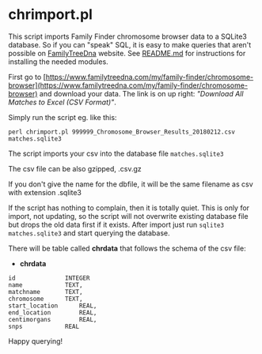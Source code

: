 # chrimport.pl

This script imports Family Finder chromosome browser data to a SQLite3 database. 
So if you can "speak" SQL, it is easy to make queries that aren't possible on 
[FamilyTreeDna](https://www.familytreedna.com) website. 
See [README.md](README.md) for instructions for installing the needed modules.

First go to [https://www.familytreedna.com/my/family-finder/chromosome-browser](https://www.familytreedna.com/my/family-finder/chromosome-browser)
and download your data. The link is on up right: *"Download All Matches to Excel (CSV Format)"*.

Simply run the script eg. like this:

`perl chrimport.pl 999999_Chromosome_Browser_Results_20180212.csv matches.sqlite3`

The script imports your csv into the database file `matches.sqlite3` 

The csv file can be also gzipped, .csv.gz

If you don't give the name for the dbfile, it will be the same filename as csv with extension .sqlite3

If the script has nothing to complain, then it is totally quiet. This is only for import, not updating,
so the script will not overwrite existing database file but drops the old data first if it exists.
After import just run  `sqlite3 matches.sqlite3` and start querying the database.

There will be table called **chrdata** that follows the schema of the csv file:

 - **chrdata**
```
id  			INTEGER
name 			TEXT,
matchname 		TEXT,
chromosome 		TEXT,
start_location 		REAL,
end_location 		REAL,
centimorgans 		REAL,
snps 			REAL
```

Happy querying!
